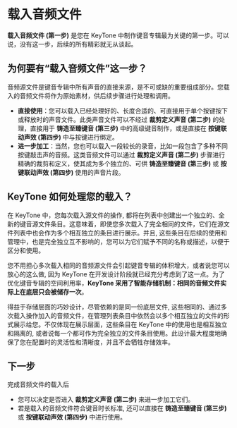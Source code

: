# 载入音频文件

**载入音频文件 (第一步)** 是您在 KeyTone 中制作键音专辑最为关键的第一步。可以说，没有这一步，后续的所有精彩就无从谈起。

## **为何要有“载入音频文件”这一步？**

音频源文件是键音专辑中所有声音的直接来源，是不可或缺的重要组成部分。您载入的音频文件将作为原始素材，供后续步骤进行处理和调用。

* **直接使用**：您可以载入已经处理好的、长度合适的、可直接用于单个按键按下或释放时的声音文件。此类声音文件可以不经过 **裁剪定义声音 (第二步)** 的处理，直接用于 **铸造至臻键音 (第三步)** 中的高级键音制作，或是直接在 **按键联动声效 (第四步)** 中与按键进行绑定。
* **进一步加工**：当然，您也可以载入一段较长的录音，比如一段包含了多种不同按键敲击声的音频。这类音频文件可以通过 **裁剪定义声音 (第二步)** 步骤进行精确的裁剪和定义，使其成为多个独立的、可供 **铸造至臻键音 (第三步)** 或 **按键联动声效 (第四步)** 使用的声音片段。

## **KeyTone 如何处理您的载入？**

在 KeyTone 中，您每次载入源文件的操作, 都将在列表中创建出一个独立的、全新的键音源文件条目。这意味着，即使您多次载入了完全相同的文件，它们在源文件列表中也会作为多个相互独立的条目进行展示。并且, 这些条目在后续的使用和管理中，也是完全独立互不影响的，您可以为它们赋予不同的名称或描述，以便于区分和使用。

您不用担心多次载入相同的音频源文件会引起键音专辑的体积增大，或者说您可以放心的这么做, 因为 KeyTone 在开发设计阶段就已经充分考虑到了这一点。为了优化键音专辑的空间利用率，**KeyTone 采用了智能存储机制：相同的音频文件实际上在底层只会被储存一次**。

得益于存储层面的巧妙设计，尽管依赖的是同一份底层文件, 这些相同的、通过多次载入操作加入的音频文件，在管理列表条目中依然会以多个相互独立的文件的形式展示给您。不仅体现在展示层面，这些条目在 KeyTone 中的使用也是相互独立和隔离的, 或者说每一个都可作为完全独立的文件条目使用。此设计最大程度地确保了您在配置时的灵活性和清晰度，并且不会牺牲存储效率。

## **下一步**

完成音频文件的载入后
* 您可以决定是否进入 **裁剪定义声音 (第二步)** 来进一步加工它们。 
* 若是载入的音频文件符合键音时长标准, 还可以直接在 **铸造至臻键音 (第三步)** 或 **按键联动声效 (第四步)** 中进行使用。
